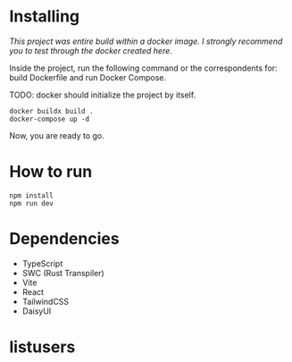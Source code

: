 # Installing

_*This project was entire build within a docker image. I strongly recommend you to test through the docker created here*_.

Inside the project, run the following command or the correspondents for: build Dockerfile and run Docker Compose.

TODO: docker should initialize the project by itself.

```
docker buildx build .
docker-compose up -d
```

Now, you are ready to go.

# How to run

```
npm install
npm run dev
```

# Dependencies

- TypeScript
- SWC (Rust Transpiler)
- Vite
- React
- TailwindCSS
- DaisyUI
# listusers
